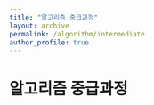 ```yaml
---
title: "알고리즘 중급과정"
layout: archive
permalink: /algorithm/intermediate
author_profile: true
---
```


# 알고리즘 중급과정
